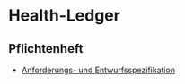 # Health-Ledger

## Pflichtenheft
* [Anforderungs- und Entwurfsspezifikation](pflichtenheft/README.md)

